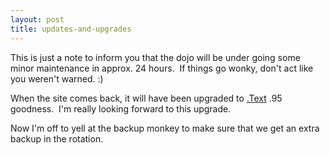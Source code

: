 ```yaml
---
layout: post
title: updates-and-upgrades
---
```

This is just a note to inform you that the dojo will be under going some
minor maintenance in approx. 24 hours.  If things go wonky, don't act
like you weren't warned. :)

When the site comes back, it will have been upgraded to
[.Text](http://www.scottwater.com/dottext) .95 goodness.  I'm really
looking forward to this upgrade. 

Now I'm off to yell at the backup monkey to make sure that we get an
extra backup in the rotation.
